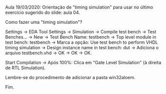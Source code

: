 Aula 19/03/2020: Orientação de "timing simulation" para usar no último exercício sugerido do slide: aula 04.

Como fazer uma "timing simulation"?

Settings -> EDA Tool Settings -> Simulation -> Compile test bench -> Test Benches... -> New -> 
Test Bench Name: testbench -> Top level module in test bench: testbench -> Marca a opção: 
Use test bench to perform VHDL timing simulation -> Design instance name in test bench: dut ->
Adiciona o arquivo testbench.vhd -> OK -> OK -> OK.

Start Compilation -> Após 100%: Clica em "Gate Level Simulation" (à direita de RTL Simulation).

Lembre-se do procedimento de adicionar a pasta win32aloem.

Fim.

